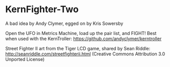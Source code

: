 # KernFighter-Two

A bad idea by Andy Clymer, egged on by Kris Sowersby

Open the UFO in Metrics Machine, load up the pair list, and FIGHT! Best when used with the KernTroller:
https://github.com/andyclymer/kerntroller

Street Fighter II art from the Tiger LCD game, shared by Sean Riddle:
http://seanriddle.com/streetfighterii.html
(Creative Commons Attribution 3.0 Unported License)
